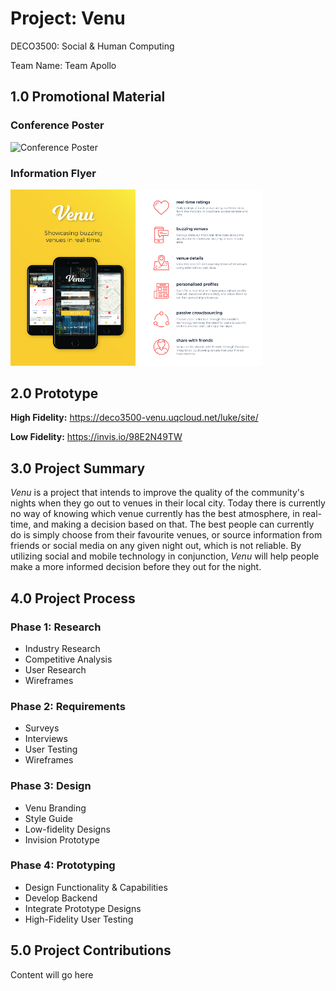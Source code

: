 # Project: Venu

DECO3500: Social & Human Computing

Team Name: Team Apollo

## 1.0 Promotional Material

### Conference Poster

![Conference Poster](https://github.com/deco3500-2017/team-apollo/blob/master/images/poster-01.jpg "Conference Poster")

### Information Flyer

<img src="https://github.com/deco3500-2017/team-apollo/blob/master/images/pamphlet-01.jpg" width="200">
<img src="https://github.com/deco3500-2017/team-apollo/blob/master/images/pamphlet-02.jpg" width="200">

## 2.0 Prototype

**High Fidelity:** https://deco3500-venu.uqcloud.net/luke/site/

**Low Fidelity:** https://invis.io/98E2N49TW

## 3.0 Project Summary

_Venu_ is a project that intends to improve the quality of the community's nights when they go out to venues in their local city. Today there is currently no way of knowing which venue currently has the best atmosphere, in real-time, and making a decision based on that. The best people can currently do is simply choose from their favourite venues, or source information from friends or social media on any given night out, which is not reliable. By utilizing social and mobile technology in conjunction, _Venu_ will help people make a more informed decision before they out for the night.

## 4.0 Project Process

### Phase 1: Research

- Industry Research
- Competitive Analysis
- User Research
- Wireframes

### Phase 2: Requirements

- Surveys
- Interviews
- User Testing
- Wireframes

### Phase 3: Design

- Venu Branding
- Style Guide
- Low-fidelity Designs
- Invision Prototype

### Phase 4: Prototyping

- Design Functionality & Capabilities 
- Develop Backend
- Integrate Prototype Designs
- High-Fidelity User Testing

## 5.0 Project Contributions

Content will go here
